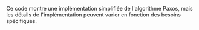 Ce code montre une implémentation simplifiée de l'algorithme Paxos, mais les détails de l'implémentation peuvent varier en fonction des besoins spécifiques.
